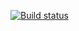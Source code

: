 [![Build status](https://ci.appveyor.com/api/projects/status/hqdcb0hs59wi1vhe/branch/main?svg=true)](https://ci.appveyor.com/project/SemNik88/rest2/branch/main)
